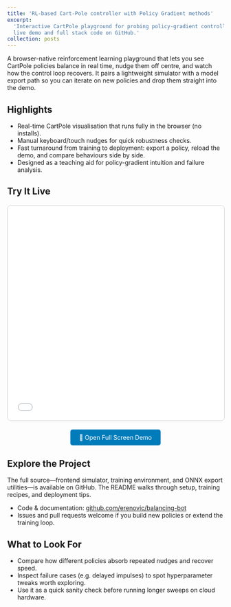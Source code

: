 ```yaml
---
title: 'RL-based Cart-Pole controller with Policy Gradient methods'
excerpt:
  'Interactive CartPole playground for probing policy-gradient controllers, with
  live demo and full stack code on GitHub.'
collection: posts
---
```


A browser-native reinforcement learning playground that lets you see CartPole
policies balance in real time, nudge them off centre, and watch how the control
loop recovers. It pairs a lightweight simulator with a model export path so you
can iterate on new policies and drop them straight into the demo.

## Highlights

- Real-time CartPole visualisation that runs fully in the browser (no installs).
- Manual keyboard/touch nudges for quick robustness checks.
- Fast turnaround from training to deployment: export a policy, reload the demo,
  and compare behaviours side by side.
- Designed as a teaching aid for policy-gradient intuition and failure analysis.

## Try It Live

<div style="text-align: center; margin: 20px 0;">
  <iframe
    src="/assets/demos/rl-cartpole/index.html"
    width="100%"
    height="500px"
    style="border: 1px solid #ccc; border-radius: 8px;"
    frameborder="0">
    Your browser does not support iframes.
    <a href="/assets/demos/rl-cartpole/index.html" target="_blank">Open demo in new window</a>
  </iframe>
</div>

<div style="text-align: center; margin: 10px 0;">
  <a href="/assets/demos/rl-cartpole/index.html" target="_blank" style="display: inline-block; padding: 10px 20px; background-color: #007cba; color: white; text-decoration: none; border-radius: 5px;">🚀 Open Full Screen Demo</a>
</div>

## Explore the Project

The full source—frontend simulator, training environment, and ONNX export
utilities—is available on GitHub. The README walks through setup, training
recipes, and deployment tips.

- Code & documentation:
  [github.com/erenovic/balancing-bot](https://github.com/erenovic/balancing-bot)
- Issues and pull requests welcome if you build new policies or extend the
  training loop.

## What to Look For

- Compare how different policies absorb repeated nudges and recover speed.
- Inspect failure cases (e.g. delayed impulses) to spot hyperparameter tweaks
  worth exploring.
- Use it as a quick sanity check before running longer sweeps on cloud hardware.
